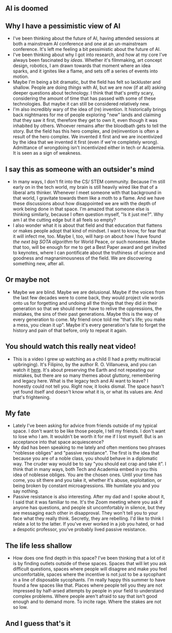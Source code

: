 ## AI is doomed

## Why I have a pessimistic view of AI
- I've been thinking about the future of AI, having attended sessions at both a mainstream AI conference and one at an un-mainstream conference.
  It's left me feeling a bit pessimistic about the future of AI. 
- I've been thinking about why I got into research, and how at my core I've always been fascinated by *ideas*. Whether it's filmmaking, art
  concept design, robotics, I am drawn towards that moment where an idea sparks, and it ignites like a flame, and sets off a series of events into motion.
- Maybe I'm being a bit dramatic, but the field has felt so lackluster and shallow. People are doing *things* with AI, but we are now (if at all) asking
  deeper questions about technology. I think that that's pretty scary, considering the amount of time that has passed with some of these technologies.
  But maybe it can still be considered relatively new. 
- I'm also incredibly wary of the idea of (re) invention. It historically brings back nightmares for me of people exploring "new" lands and claiming that
  they saw it first, therefore they get to own it, even though it was inhabited by others. Whoever remains after the bloodbath gets to tell the story.
  But the field has this hero complex, and (re)invention is often
  a result of the hero complex. We invented it first and we are incentivized by the idea that we invented it first (even if we're completely wrong). 
  Admittance of wrongdoing isn't incentivized either in tech or Academia. It is seen as a sign of weakness.
 
 
## I say this as someone with an outsider's mind
- In many ways, I don't fit into the CS/ STEM community. Because I'm still early on in the tech world, my brain is still heavily wired like that of a 
  liberal arts thinker. Whenever I meet someone with that background in that world, I gravitate towards them like a moth to a flame. And we have these
  discussions about how disappointed we are with the depth of work being done in that space. I'm amazed that someone else is thinking similarly, because
  I often question myself, "Is it just me?". Why am I at the cutting edge but it all feels so empty?
- I also wonder what it is about that field and that education that flattens or makes people adopt that kind of mindset. I want to know, for fear that
  it will infect me, too. Maybe I, too, will harp on about how I have found *the next big SOTA algorithm* for World Peace, or such nonsense. Maybe that
  too, will be enough for me to get a Best Paper award and get invited to keynotes, where I can pontificate about the truthiness of science and goodness
  and magnanimousness of the field. We are discovering something new, after all.
  
  
## Or maybe not
- Maybe we are blind. Maybe we are delusional. Maybe if the voices from the last few decades were to come back, they would project vile words onto us 
  for forgetting and undoing all the things that they did in their generation so that we should never have to relive the oppressions, the mistakes, 
  the sins of their past generations. Maybe this is the way of every generation to come. My friend once told me "that's life; you make a mess, you
  clean it up". Maybe it's every generation's fate to forget the history and pain of that before, only to repeat it again.
  
## You should watch this really neat video!
- This is a video I grew up watching as a child (I had a pretty multiracial upbringing). It's Filipino, by the author R. O. Villanueva, and you can watch it [here](https://www.unmultimedia.org/avlibrary/asset/1956/1956116/). It's about preserving the Earth and not repeating our mistakes,
but there are so many themes about gluttony, remembering and legacy here. What is the legacy tech and AI want to leave? I honestly
could not tell you. Right now, it looks dismal. The space hasn't yet found itself and doesn't know what it is, or what its values are.
And that's frightening. 

  
## My fate
- Lately I've been asking for advice from friends outside of my typical space. I don't want to be like those people, I tell my friends. I don't want
  to lose who I am. It wouldn't be worth it for me if I lost myself. But is an acceptance into that space acquiescence? 
- My dad has been speaking to me lately and often mentions two phrases "noblesse obliges" and "passive resistance". The first is the idea that because
  you are of a noble class, you should behave in a diplomatic way. The cruder way would be to say "you should eat crap and take it". I think that in 
  many ways, both Tech and Academia embed in you this idea of noblesse obliges. You are the chosen ones. Until your time has come, you sit there and
  you take it, whether it's abuse, exploitation, or being broken by constant microagressions. We humilate you and you say nothing. 
- Passive resistance is also interesting. After my dad and I spoke about it, I said that it was familiar to me. It's the Zoom meeting where you ask
  if anyone has questions, and people sit uncomfortably in silence, but they are messaging each other in disapproval. They won't tell you to your face
  what they really think. Secretly, they are rebelling. I'd like to think I relate a lot to the latter. If you've ever worked in a job you hated,
  or had a despotic professor, you've probably lived passive resistance. 
  
## The life less shallow
- How does one find depth in this space? I've been thinking that a lot of it is by finding outlets outside of these spaces. Spaces that will let you
  ask difficult questions, spaces where people will disagree and make you feel uncomfortable, spaces where the incentive is not just to be a sycophant
  in a line of disposable sycophants. I'm really happy this summer to have found a few spaces like that. Places where people tell you they are not 
  impressed by half-arsed attempts by people in your field to understand complex problems. Where people aren't afraid to say that isn't good enough
  and to demand more. To incite rage. Where the stakes are not so low. 
  
## And I guess that's it
